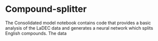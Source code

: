 # Compound-splitter
The Consolidated model notebook contains code that provides a basic analysis of the LaDEC data and generates a neural network which splits English compounds. The data
